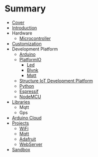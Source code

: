 # Summary

* [Cover](README.md)
* [Introduction](documentation/Introduction.md)
* Hardware
   * [Microcontroller](documentation/Microcontroller.md)
* [Customization](documentation/Customization.md)
* Development Platform
   * [Arduino](documentation/Arduino.md)
   * [PlatformIO](documentation/PlatformIo.md)
       * [Led](documentation/PIOHelloWorld.md)
       * [Blynk](documentation/Blynk.md)
       * [Mqtt](documentation/PIOMqtt.md)
   * [Structure IoT Development Platform](documentation/StructureIoTDevelopmentPlatform.md)
   * [Python](documentation/Python.md)
   * [Espressif](documentation/Espressif.md)
   * [NodeMCU](documentation/NodeMcu.md)
* [Libraries](documentation/Libraries.md)
   * Mqtt
   * Gps
* [Arduino Cloud](documentation/ArduinoCloud.md)
* [Projects](documentation/Projects.md)
   * [WiFi](documentation/WiFi.md)
   * [Mqtt](documentation/Mqtt.md)
   * [Adafruit](documentation/Adafruit.md)
   * [WebServer](documentation/WebServer.md)
* [Sandbox](documentation/Sandbox.md)

